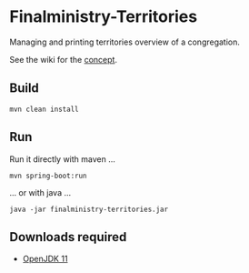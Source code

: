 # Finalministry-Territories
Managing and printing territories overview of a congregation.

See the wiki for the [concept](https://github.com/hydrogen2oxygen/Finalministry-Territories/wiki/Concept-Flow).

## Build
    mvn clean install

## Run
Run it directly with maven ...

    mvn spring-boot:run

... or with java ...

    java -jar finalministry-territories.jar

## Downloads required
* [OpenJDK 11](https://jdk.java.net/java-se-ri/11)
